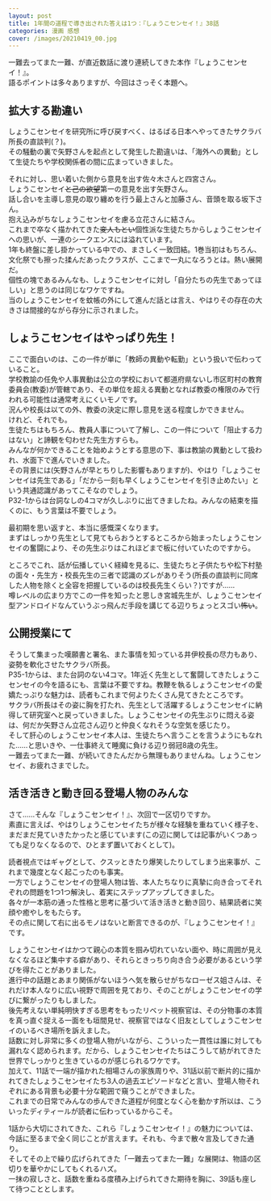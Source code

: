 ```yaml
---
layout: post
title: 1年間の道程で導き出された答えは1つ：『しょうこセンセイ！』38話
categories: 漫画 感想
cover: /images/20210419_00.jpg
---
```


一難去ってまた一難、が直近数話に渡り連続してきた本作『しょうこセンセイ！』。  
語るポイントは多々ありますが、今回はさっそく本題へ。

## 拡大する勘違い

しょうこセンセイを研究所に呼び戻すべく、はるばる日本へやってきたサクラバ所長の直談判(？)。  
その騒動の裏で矢野さんを起点として発生した勘違いは、「海外への異動」として生徒たちや学校関係者の間に広まっていきました。

それに対し、思い着いた側から意見を出す佐々木さんと四宮さん。  
しょうこセンセイ~~と己の欲望~~第一の意見を出す矢野さん。  
話し合いを主導し意見の取り纏めを行う最上さんと加藤さん、音頭を取る坂下さん。  
抱え込みがちなしょうこセンセイを慮る立花さんに結さん。  
これまで卒なく描かれてきた~~変人もとい~~個性派な生徒たちからしょうこセンセイへの思いが、一連のシークエンスには溢れています。  
1年も終盤に差し掛かっている中での、まさしく一致団結。1巻当初はもちろん、文化祭でも擦った揉んだあったクラスが、ここまで一丸になろうとは。熱い展開だ。  
個性の塊であるみんなも、しょうこセンセイに対し「自分たちの先生であってほしい」と思うのは同じなワケですね。  
当のしょうこセンセイを蚊帳の外にして進んだ話とは言え、やはりその存在の大きさは間接的ながら存分に示されました。

## しょうこセンセイはやっぱり先生！

ここで面白いのは、この一件が単に「教師の異動や転勤」という扱いで伝わっていること。  
学校教諭の任免や人事異動は公立の学校において都道府県ないし市区町村の教育委員会(教委)が管轄であり、その単位を超える異動となれば教委の権限のみで行われる可能性は通常考えにくいモノです。  
況んや校長は以ての外、教委の決定に際し意見を送る程度しかできません。  
けれど、それでも。  
生徒たちはもちろん、教員人事について了解し、この一件について「阻止する力はない」と諦観を匂わせた先生方すらも。  
みんなが何かできることを始めようとする意思の下、事は教諭の異動として扱われ、水面下で進んでいきました。  
その背景には(矢野さんが早とちりした影響もありますが)、やはり「しょうこセンセイは先生である」「だから一刻も早くしょうこセンセイを引き止めたい」という共通認識があってこそなのでしょう。  
P32-1からは台詞なしの4コマが久しぶりに出てきましたね。みんなの結束を描くのに、もう言葉は不要でしょう。

最初期を思い返すと、本当に感慨深くなります。  
まずはしっかり先生として見てもらおうとするところから始まったしょうこセンセイの奮闘により、その先生ぶりはこれほどまで板に付いていたのですから。

ところでこれ、話が伝播していく経緯を見るに、生徒たちと子供たちや松下村塾の面々・先生方・校長先生の三者で認識のズレがありそう(所長の直談判に同席した人物を除くと全容を把握しているのは校長先生くらい？)ですが……  
噂レベルの広まり方でこの一件を知ったと思しき宮城先生が、しょうこセンセイ型アンドロイドなんていうぶっ飛んだ手段を講じてる辺りちょっとスゴい~~怖い~~。

## 公開授業にて

そうして集まった嘆願書と署名、また事情を知っている井伊校長の尽力もあり、姿勢を軟化させたサクラバ所長。  
P35-1からは、また台詞のない4コマ。1年近く先生として奮闘してきたしょうこセンセイの今を語るにも、言葉は不要ですね。教鞭を執るしょうこセンセイの愛嬌たっぷりな魅力は、読者もこれまで何よりたくさん見てきたところです。  
サクラバ所長はその姿に胸を打たれ、先生として活躍するしょうこセンセイに納得して研究室へと戻っていきました。しょうこセンセイの先生ぶりに悶える姿は、何だか矢野さん立花さん辺りと仲良くなれそうな空気を感じたり。  
そして肝心のしょうこセンセイ本人は、生徒たちへ言うことを言うようにもなれた……と思いきや、一仕事終えて睡魔に負ける辺り弱冠8歳の先生。  
一難去ってまた一難、が続いてきたんだから無理もありませんね。しょうこセンセイ、お疲れさまでした。

## 活き活きと動き回る登場人物のみんな

さて……そんな『しょうこセンセイ！』、次回で一区切りですか。  
素直に言えば、やはりしょうこセンセイたちが様々な経験を重ねていく様子を、まだまだ見ていきたかったと感じています(この辺に関しては記事がいくつあっても足りなくなるので、ひとまず置いておくとして)。

読者視点ではギャグとして、クスッときたり爆笑したりしてしまう出来事が、これまで幾度となく起こったのも事実。  
一方でしょうこセンセイの登場人物は皆、本人たちなりに真摯に向き合ってそれぞれの問題を1つ1つ解決し、着実にステップアップしてきました。  
各々が一本筋の通った性格と思考に基づいて活き活きと動き回り、結果読者に笑顔や癒やしをもたらす。  
その点に関して右に出るモノはないと断言できるのが、『しょうこセンセイ！』です。

しょうこセンセイはかつて親心の本質を掴み切れていない面や、時に周囲が見えなくなるほど集中する癖があり、それらときっちり向き合う必要があるという学びを得たことがありました。  
進行中の話題とあまり関係がないほうへ気を散らせがちなローゼス姐さんは、それだけ本人なりに広い視野で周囲を見ており、そのことがしょうこセンセイの学びに繋がったりもしました。  
後先考えない単純明快すぎる思考をもったリベット視察官は、その分物事の本質を真っ直ぐ捉える一面をも垣間見せ、視察官ではなく旧友としてしょうこセンセイのいるべき場所を訴えました。  
話数に対し非常に多くの登場人物がいながら、こういった一貫性は誰に対しても漏れなく認められます。だから、しょうこセンセイたちはこうして紡がれてきた世界でしっかりと生きているのが感じられるワケです。  
加えて、11話で一端が描かれた相場さんの家族周りや、31話以前で断片的に描かれてきたしょうこセンセイたち3人の過去エピソードなどと言い、登場人物それぞれにある背景も必要十分な範囲で窺うことができました。  
これまでの日常でみんなの歩んできた道程が何度となく心を動かす所以は、こういったディティールが読者に伝わっているからこそ。

1話から大切にされてきた、これら『しょうこセンセイ！』の魅力については、今話に至るまで全く同じことが言えます。それも、今まで散々言及してきた通り。  
そしてその上で繰り広げられてきた「一難去ってまた一難」な展開は、物語の区切りを華やかにしてもくれるハズ。  
一抹の寂しさと、話数を重ねる度積み上げられてきた期待を胸に、39話も座して待つこととします。
